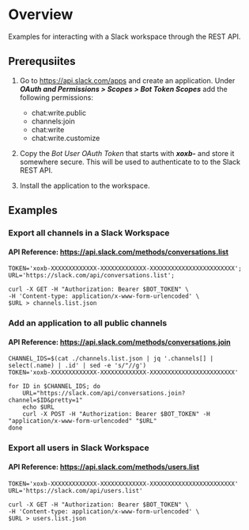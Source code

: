 # Overview

Examples for interacting with a Slack workspace through the REST API.
## Prerequsiites

1. Go to https://api.slack.com/apps and create an application. Under ***OAuth and Permissions > Scopes > Bot Token Scopes*** add the following permissions: 

    - chat:write.public
    - channels:join
    - chat:write
    - chat:write.customize

2. Copy the *Bot User OAuth Token* that starts with ***xoxb-*** and store it somewhere secure. This will be used to authenticate to to the Slack REST API.

3. Install the application to the workspace.

## Examples

### Export all channels in a Slack Workspace
#### API Reference: https://api.slack.com/methods/conversations.list
                
    TOKEN='xoxb-XXXXXXXXXXXXX-XXXXXXXXXXXXX-XXXXXXXXXXXXXXXXXXXXXXXX';
    URL='https://slack.com/api/conversations.list';

    curl -X GET -H "Authorization: Bearer $BOT_TOKEN" \
    -H 'Content-type: application/x-www-form-urlencoded' \
    $URL > channels.list.json

### Add an application to all public channels
#### API Reference: https://api.slack.com/methods/conversations.join

    CHANNEL_IDS=$(cat ./channels.list.json | jq '.channels[] | select(.name) | .id' | sed -e 's/"//g')
    TOKEN='xoxb-XXXXXXXXXXXXX-XXXXXXXXXXXXX-XXXXXXXXXXXXXXXXXXXXXXXX'

    for ID in $CHANNEL_IDS; do
        URL="https://slack.com/api/conversations.join?channel=$ID&pretty=1"
        echo $URL
        curl -X POST -H "Authorization: Bearer $BOT_TOKEN" -H "application/x-www-form-urlencoded" "$URL"
    done

### Export all users in Slack Workspace
#### API Reference: https://api.slack.com/methods/users.list

    TOKEN='xoxb-XXXXXXXXXXXXX-XXXXXXXXXXXXX-XXXXXXXXXXXXXXXXXXXXXXXX'
    URL='https://slack.com/api/users.list'

    curl -X GET -H "Authorization: Bearer $BOT_TOKEN" \
    -H 'Content-type: application/x-www-form-urlencoded' \
    $URL > users.list.json






